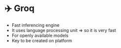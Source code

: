 # ✈️ Groq

* Fast inferencing engine
* It uses language processing unit ⇒ so it is very fast
* For openly available models
* Key to be created on platform
